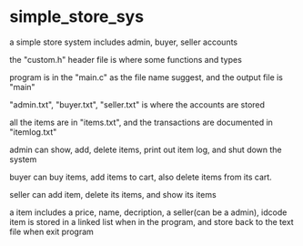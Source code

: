 # simple_store_sys
a simple store system includes admin, buyer, seller accounts

the "custom.h" header file is where some functions and types

program is in the "main.c" as the file name suggest, and the output file is "main"

"admin.txt", "buyer.txt", "seller.txt" is where the accounts are stored

all the items are in "items.txt", and the transactions are documented in "itemlog.txt"

admin can show, add, delete items, print out item log, and shut down the system

buyer can buy items, add items to cart, also delete items from its cart.

seller can add item, delete its items, and show its items

a item includes a price, name, decription, a seller(can be a admin), idcode
item is stored in a linked list when in the program, and store back to the text file when exit program
